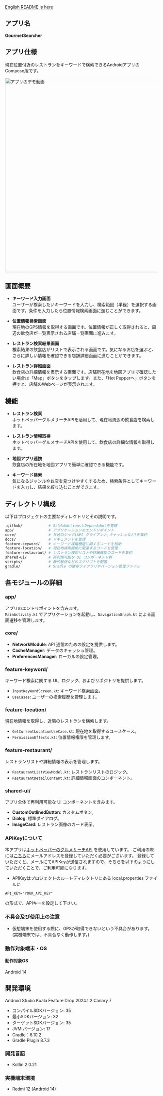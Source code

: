 [English README is here](README-en.md)
## アプリ名

**GourmetSearcher**

## アプリ仕様

現在位置付近のレストランをキーワードで検索できるAndroidアプリのCompose版です。

<img src="app.gif" width="640" alt="アプリのデモ動画">

## 画面概要

- **キーワード入力画面**  
  ユーザーが検索したいキーワードを入力し、検索範囲（半径）を選択する画面です。条件を入力したら位置情報検索画面に進むことができます。  

- **位置情報検索画面**  
  現在地のGPS情報を取得する画面です。位置情報が正しく取得されると、周辺の飲食店が一覧表示される店舗一覧画面に進みます。  

- **レストラン検索結果画面**  
  検索結果の飲食店がリストで表示される画面です。気になるお店を選ぶと、さらに詳しい情報を確認できる店舗詳細画面に進むことができます。  

- **レストラン詳細画面**  
  飲食店の詳細情報を表示する画面です。店舗所在地を地図アプリで確認したい場合は「Map」ボタンをタップします。また、「Hot Pepperへ」ボタンを押すと、店舗のWebページが表示されます。  

## 機能

- **レストラン検索**  
  ホットペッパーグルメサーチAPIを活用して、現在地周辺の飲食店を検索します。  
   
- **レストラン情報取得**  
  ホットペッパーグルメサーチAPIを使用して、飲食店の詳細な情報を取得します。  

- **地図アプリ連携**  
  飲食店の所在地を地図アプリで簡単に確認できる機能です。  

- **キーワード検索**  
  気になるジャンルやお店を見つけやすくするため、検索条件としてキーワードを入力し、結果を絞り込むことができます。  


## ディレクトリ構成

以下はプロジェクトの主要なディレクトリとその説明です。

```bash
.github/            # GitHubActionsとDependabotを管理
app/                # アプリケーションのエントリポイント
core/               # 共通ロジック(API クライアント,キャッシュなど)を集約
docs/               # ドキュメントを管理
feature-keyword/    # キーワード検索機能に関するコードを格納
feature-location/   # 現在地検索機能に関連するコードを管理
feature-restaurant/ # レストラン検索リストや詳細機能のコードを集約
shared-ui/          # 再利用可能な UI コンポーネント群
scripts/            # 静的解析などのスクリプトを配置
gradle/             # Gradle の依存ライブラリやバージョン管理ファイル 
```

## 各モジュールの詳細

### app/
アプリのエントリポイントを含みます。  
`MainActivity.kt` でアプリケーションを起動し、`NavigationGraph.kt` による画面遷移を管理します。

### core/
- **NetworkModule**: API 通信のための設定を提供します。
- **CacheManager**: データのキャッシュ管理。
- **PreferencesManager**: ローカルの設定管理。

### feature-keyword/
キーワード検索に関する UI、ロジック、およびリポジトリを提供します。

- `InputKeyWordScreen.kt`: キーワード検索画面。
- `UseCases`: ユーザーの検索履歴を管理します。

### feature-location/
現在地情報を取得し、近隣のレストランを検索します。

- `GetCurrentLocationUseCase.kt`: 現在地を取得するユースケース。
- `PermissionEffects.kt`: 位置情報権限を管理します。

### feature-restaurant/
レストランリストや詳細情報の表示を管理します。

- `RestaurantListViewModel.kt`: レストランリストのロジック。
- `RestaurantDetailContent.kt`: 詳細情報画面のコンポーネント。

### shared-ui/
アプリ全体で再利用可能な UI コンポーネントを含みます。

- **CustomOutlinedButton**: カスタムボタン。
- **Dialog**: 標準ダイアログ。
- **ImageCard**: レストラン画像のカード表示。

### APIKeyについて

本アプリは[ホットペッパーのグルメサーチAPI](https://webservice.recruit.co.jp/doc/hotpepper/reference.html)
を使用しています。
ご利用の際には[こちら](https://webservice.recruit.co.jp/register/)にメールアドレスを登録していただく必要がございます。
登録していただくと、メールにてAPIKeyが送信されますので、そちらを以下のようにしていただくことで、ご利用可能になります。

- APIKeyはプロジェクトのルートディレクトリにある local.properties ファイルに

```properties
API_KEY="YOUR_API_KEY"
```

の形式で、APIキーを設定して下さい。

### 不具合及び使用上の注意

- 仮想端末を使用する際に、GPSが取得できないという不具合があります。</br>
  (実機端末では、不具合なく動作します。)

### 動作対象端末・OS

#### 動作対象OS

Android 14

## 開発環境

Android Studio Koala Feature Drop 2024.1.2 Canary 7

- コンパイルSDKバージョン: 35
- 最小SDKバージョン: 32
- ターゲットSDKバージョン: 35
- JVM バージョン: 17
- Gradle：8.10.2
- Gradle Plugin 8.7.3

### 開発言語

- Kotlin 2.0.21

### 実機端末環境

- Redmi 12 (Android 14)